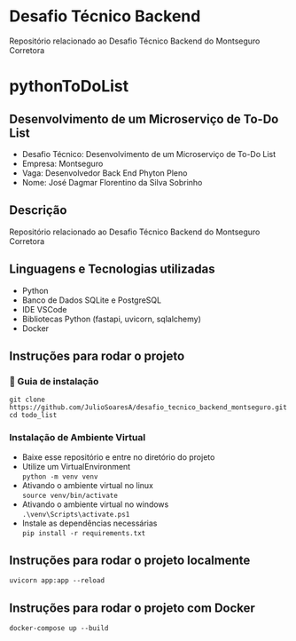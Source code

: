 # Desafio Técnico Backend
Repositório relacionado ao Desafio Técnico Backend do Montseguro Corretora

# pythonToDoList
## Desenvolvimento de um Microserviço de To-Do List
- Desafio Técnico: Desenvolvimento de um Microserviço de To-Do List
- Empresa: Montseguro
- Vaga: Desenvolvedor Back End Phyton Pleno
- Nome: José Dagmar Florentino da Silva Sobrinho

## Descrição

Repositório relacionado ao Desafio Técnico Backend do Montseguro Corretora

## Linguagens e Tecnologias utilizadas

- Python
- Banco de Dados SQLite e PostgreSQL
- IDE VSCode 
- Bibliotecas Python (fastapi, uvicorn, sqlalchemy)
- Docker

## Instruções para rodar o projeto

### 🔨 Guia de instalação

`git clone https://github.com/JulioSoaresA/desafio_tecnico_backend_montseguro.git`
`cd todo_list`

### Instalação de Ambiente Virtual
- Baixe esse repositório e entre no diretório do projeto
- Utilize um VirtualEnvironment<br>
`python -m venv venv`
- Ativando o ambiente virtual no linux<br>
`source venv/bin/activate`
- Ativando o ambiente virtual no windows<br>
`.\venv\Scripts\activate.ps1`
- Instale as dependências necessárias<br>
`pip install -r requirements.txt`

## Instruções para rodar o projeto localmente
`uvicorn app:app --reload `

## Instruções para rodar o projeto com Docker
`docker-compose up --build`
